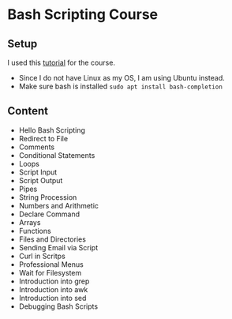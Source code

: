 # Bash Scripting Course #

## Setup ##
I used this [tutorial](https://www.youtube.com/watch?v=e7BufAVwDiM) for the course.

- Since I do not have Linux as my OS, I am using Ubuntu instead.
- Make sure bash is installed `sudo apt install bash-completion`

## Content ##

- Hello Bash Scripting
- Redirect to File
- Comments
- Conditional Statements
- Loops
- Script Input
- Script Output
- Pipes
- String Procession
- Numbers and Arithmetic
- Declare Command
- Arrays
- Functions
- Files and Directories
- Sending Email via Script
- Curl in Scritps
- Professional Menus
- Wait for Filesystem
- Introduction into grep
- Introduction into awk
- Introduction into sed
- Debugging Bash Scripts